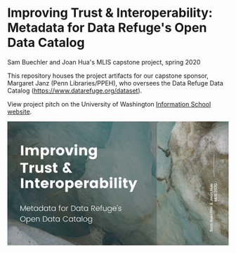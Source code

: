 # Improving Trust &amp; Interoperability: Metadata for Data Refuge's Open Data Catalog 
Sam Buechler and Joan Hua's MLIS capstone project, spring 2020

This repository houses the project artifacts for our capstone sponsor, Margaret Janz (Penn Libraries/PPEH), who oversees the Data Refuge Data Catalog (https://www.datarefuge.org/dataset).

View project pitch on the University of Washington [Information School website](https://ischool.uw.edu/capstone/projects/2020/improving-trust-interoperability-metadata-data-refuges-open-data-catalog?fbclid=IwAR0zwh-mtn0J8ECdmbVb23Vyw5uXSPYExJQ3aA-Twzetmofn9oZFAEQNqvE).

![Data Refuge capstone project presentation](HuaBuechler_presentationS1.png)
